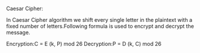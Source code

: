 Caesar Cipher:

In Caesar Cipher algorithm we shift every single letter in the plaintext with a fixed number of letters.Following formula is used to encrypt and decrypt the message.

Encryption:C = E (k, P) mod 26
Decryption:P = D (k, C) mod 26
